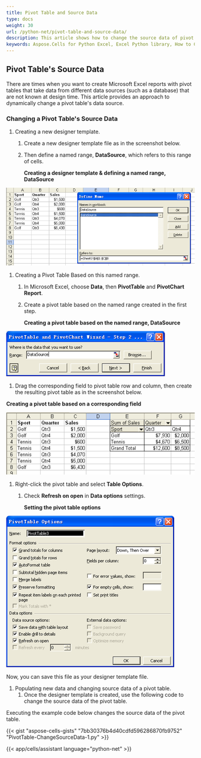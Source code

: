 ```yaml
---
title: Pivot Table and Source Data
type: docs
weight: 30
url: /python-net/pivot-table-and-source-data/
description: This article shows how to change the source data of pivot table with Aspose.Cells for Python via .NET.
keywords: Aspose.Cells for Python Excel, Excel Python library, How to Change Pivot Table's Source Data Using Aspose.Cells for Python Excel Library.
---
```


## **Pivot Table's Source Data**

There are times when you want to create Microsoft Excel reports with pivot tables that take data from different data sources (such as a database) that are not known at design time. This article provides an approach to dynamically change a pivot table's data source.

### **Changing a Pivot Table's Source Data**

1. Creating a new designer template.
   1. Create a new designer template file as in the screenshot below.
   1. Then define a named range, **DataSource**, which refers to this range of cells.

      **Creating a designer template & defining a named range, DataSource** 

![todo:image_alt_text](pivot-table-and-source-data_1.png)
   
1. Creating a Pivot Table Based on this named range.
   1. In Microsoft Excel, choose **Data**, then **PivotTable** and **PivotChart Report**.
   1. Create a pivot table based on the named range created in the first step.

      **Creating a pivot table based on the named range, DataSource** 

![todo:image_alt_text](pivot-table-and-source-data_2.png)

   
   1. Drag the corresponding field to pivot table row and column, then create the resulting pivot table as in the screenshot below.

   **Creating a pivot table based on a corresponding field** 

![todo:image_alt_text](pivot-table-and-source-data_3.png)

   
1. Right-click the pivot table and select **Table Options**.
   1. Check **Refresh on open** in **Data options** settings.

      **Setting the pivot table options** 

![todo:image_alt_text](pivot-table-and-source-data_4.png)


Now, you can save this file as your designer template file.

1. Populating new data and changing source data of a pivot table.
   1. Once the designer template is created, use the following code to change the source data of the pivot table.

Executing the example code below changes the source data of the pivot table.

{{< gist "aspose-cells-gists" "7bb30376b4d40cdfd596286870fb9752" "PivotTable-ChangeSourceData-1.py" >}}

{{< app/cells/assistant language="python-net" >}}